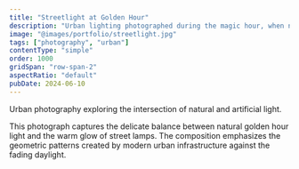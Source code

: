 ```yaml
---
title: "Streetlight at Golden Hour"
description: "Urban lighting photographed during the magic hour, when natural and artificial light blend perfectly."
image: "@images/portfolio/streetlight.jpg"
tags: ["photography", "urban"]
contentType: "simple"
order: 1000
gridSpan: "row-span-2"
aspectRatio: "default"
pubDate: 2024-06-10
---
```


Urban photography exploring the intersection of natural and artificial light.

This photograph captures the delicate balance between natural golden hour light and the warm glow of street lamps. The composition emphasizes the geometric patterns created by modern urban infrastructure against the fading daylight.
